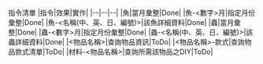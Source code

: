 ###

指令清單
|指令|效果|實作|
|--|--|--|
|魚|當月彙整|Done|
|魚-<數字>月|指定月份彙整|Done|
|魚-<名稱(中、英、日、編號)>|該魚詳細資料|Done|
|蟲|當月彙整|Done|
|蟲-<數字>月|指定月份彙整|Done|
|蟲-<名稱(中、英、日、編號)>|該蟲詳細資料|Done|
|<物品名稱>|查詢物品資訊|ToDo|
|<物品名稱>-款式|查詢物品款式清單|ToDo|
|材料-<物品名稱>|查詢所需該物品之DIY|ToDo|